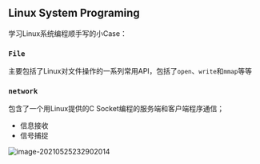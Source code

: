 

## Linux System Programing



学习Linux系统编程顺手写的小Case：



### `File`

主要包括了Linux对文件操作的一系列常用API，包括了`open`、`write`和`mmap`等等

### `network`

包含了一个用Linux提供的C Socket编程的服务端和客户端程序通信；

- 信息接收
- 信号捕捉

![image-20210525232902014](D:\个人文件\重要文件\闲书与笔记\MD暂存文件\image-20210525232902014.png)

